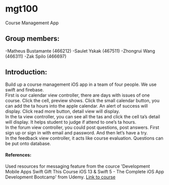 # mgt100
Course Management App

## Group members:
-Matheus Bustamante (466212)
-Saulet Yskak (467511)
-Zhongrui Wang (466311)
-Zak Spilo (466697)

## Introduction:
Build up a course management iOS app in a team of four people. We use swift and firebase.<br> 
First is our calendar view controller, there are days with issues of one course. Click the cell, preview shows. Click the small calendar button, you can add the ta hours into the apple calendar. An alert of success  will display. Click read more button, detail view will display.<br> 
In the ta view controller, you can see all the tas and click the cell ta’s detail will display. It helps student to judge if attend to one’s ta hours.<br> 
In the forum view controller, you could post questions, post answers. First sign up or sign in with email and password. And then let’s have a try. <br> 
In the feedback view controller, it acts like course evaluation. Questions can be put onto database. <br> 


#### References:
Used resources for messaging feature from the cource 'Development Mobile Apps Swift Gift This Course iOS 13 & Swift 5 - The Complete iOS App Development Bootcamp' from Udemy. 
[Link to course](https://www.udemy.com/course/ios-13-app-development-bootcamp/)
